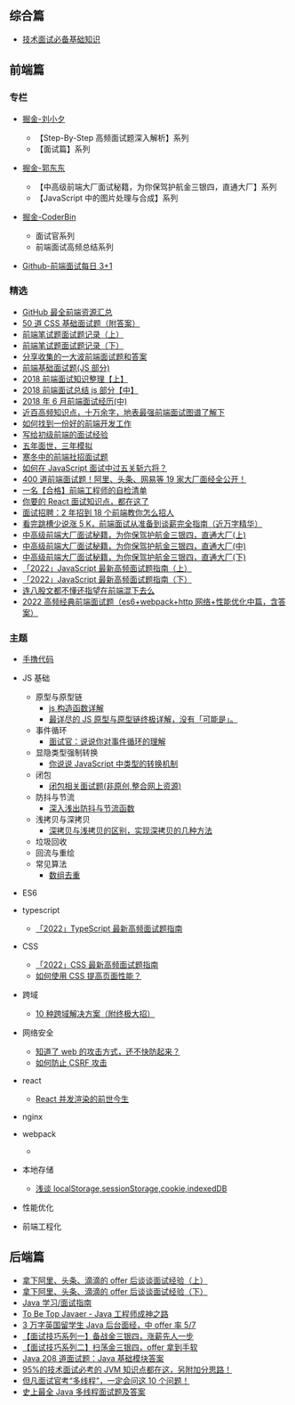 ## 综合篇

- [技术面试必备基础知识](https://github.com/CyC2018/CS-Notes)

## 前端篇

### 专栏

- [掘金-刘小夕](https://juejin.im/user/5c6256596fb9a049bd42c770/posts)

  - 【Step-By-Step 高频面试题深入解析】系列
  - 【面试篇】系列

- [掘金-郭东东](https://juejin.im/user/57726622165abd005492ee87/posts)

  - 【中高级前端大厂面试秘籍，为你保驾护航金三银四，直通大厂】系列
  - 【JavaScript 中的图片处理与合成】系列

- [掘金-CoderBin](https://juejin.cn/user/1627704066072712/columns)

  - 面试官系列
  - 前端面试高频总结系列

- [Github-前端面试每日 3+1<fe-interview>](https://github.com/haizlin/fe-interview)

### 精选

- [GitHub 最全前端资源汇总](https://helloqingfeng.github.io/front-end-index/index.html)
- [50 道 CSS 基础面试题（附答案）](https://juejin.im/entry/5ad2d3bff265da237a4d75dd)
- [前端笔试题面试题记录（上）](https://juejin.im/post/5aad40e4f265da237f1e12ed)
- [前端笔试题面试题记录（下）](https://juejin.im/post/5ac984646fb9a028c8131e11)
- [分享收集的一大波前端面试题和答案](https://juejin.im/entry/5a9d0f05f265da239b40eb7c)
- [前端基础面试题(JS 部分)](https://juejin.im/entry/598c003c6fb9a03c367d054e)
- [2018 前端面试知识整理【上】](https://juejin.im/post/5b2a6d7be51d4558ae19d22c)
- [2018 前端面试总结 js 部分【中】](https://juejin.im/post/5b2f4eb9e51d4558cc35c289)
- [2018 年 6 月前端面试经历(中)](https://juejin.im/post/5b3b70ea6fb9a04fe91a5039)
- [近百高频知识点，十万余字，地表最强前端面试图谱了解下](https://yuchengkai.cn/docs/zh/frontend/)
- [如何找到一份好的前端开发工作](https://mp.weixin.qq.com/s/Cs3BZEBZEV79hP7qFujOWg)
- [写给初级前端的面试经验](https://mp.weixin.qq.com/s/UD0cuGhJnPzgHkwWlNTzQQ)
- [五年面世，三年模拟](https://juejin.im/post/5ca0425e51882567ce181037)
- [寒冬中的前端社招面试题](https://juejin.im/post/5c8f30606fb9a070ef60996d)
- [如何在 JavaScript 面试中过五关斩六将？](https://mp.weixin.qq.com/s/hon5mR--sXxaE-TbDOlEHw)
- [400 道前端面试题！阿里、头条、网易等 19 家大厂面经全公开！](https://mp.weixin.qq.com/s/iXg1Sadz2yQ-rWQfstVW7g)
- [一名【合格】前端工程师的自检清单](https://juejin.im/post/5cc1da82f265da036023b628)
- [你要的 React 面试知识点，都在这了](https://juejin.im/post/5cf0733de51d4510803ce34e)
- [面试招聘：2 年招到 18 个前端教你怎么招人](https://juejin.im/post/5d6f54e9f265da03f66ddf65)
- [看完跳槽少说涨 5 K，前端面试从准备到谈薪完全指南（近万字精华）](https://juejin.im/post/5dfef50751882512444027eb)
- [中高级前端大厂面试秘籍，为你保驾护航金三银四，直通大厂(上)](https://juejin.cn/post/6844903776512393224)
- [中高级前端大厂面试秘籍，为你保驾护航金三银四，直通大厂(中)](https://juejin.cn/post/6844903801153945608)
- [中高级前端大厂面试秘籍，为你保驾护航金三银四，直通大厂(下)](https://juejin.cn/post/6844903830979608584)
- [「2022」JavaScript 最新高频面试题指南（上）](https://juejin.cn/post/7164928163774988302)
- [「2022」JavaScript 最新高频面试题指南（下）](https://juejin.cn/post/7166051817560735757)
- [连八股文都不懂还指望在前端混下去么](https://juejin.cn/post/7016593221815910408#heading-0)
- [2022 高频经典前端面试题（es6+webpack+http 网络+性能优化中篇，含答案）](https://blog.csdn.net/weixin_45822171/article/details/127532258)

### 主题

- [手撸代码](./topic/code.md)

- JS 基础

  - 原型与原型链
    - [js 构造函数详解](https://blog.csdn.net/m0_52669454/article/details/125888166)
    - [最详尽的 JS 原型与原型链终极详解，没有「可能是」。](https://www.jianshu.com/p/dee9f8b14771)
  - 事件循环
    - [面试官：说说你对事件循环的理解](https://juejin.cn/post/7151215611215872036)
  - 显隐类型强制转换
    - [你说说 JavaScript 中类型的转换机制](https://juejin.cn/post/7156779680756924452)
  - 闭包
    - [闭包相关面试题(非原创,整合网上资源)](https://blog.csdn.net/weixin_56893328/article/details/124059319)
  - 防抖与节流
    - [深入浅出防抖与节流函数](https://juejin.cn/post/7155657224549826597)
  - 浅拷贝与深拷贝
    - [深拷贝与浅拷贝的区别，实现深拷贝的几种方法](https://www.cnblogs.com/echolun/p/7889848.html)
  - 垃圾回收
  - 回流与重绘
  - 常见算法
    - [数组去重](https://blog.csdn.net/xingyu_qie/article/details/128606812)

- ES6

- typescript

  - [「2022」TypeScript 最新高频面试题指南](https://juejin.cn/post/7162011064819777567)

- CSS

  - [「2022」CSS 最新高频面试题指南](https://juejin.cn/post/7150840051453149197#heading-60)
  - [如何使用 CSS 提高页面性能？](https://juejin.cn/post/7150448371059130404)

- 跨域

  - [10 种跨域解决方案（附终极大招）](https://juejin.cn/post/6844904126246027278)

- 网络安全

  - [知道了 web 的攻击方式，还不快防起来？](https://juejin.cn/post/7152359275854200868)
  - [如何防止 CSRF 攻击](https://juejin.cn/post/6844903689702866952)

- react

  - [React 并发渲染的前世今生](https://mp.weixin.qq.com/s/01sTK6w4BFUzoRc2NKCs1w)

- nginx

- webpack

  - []()

- 本地存储

  - [浅谈 localStorage,sessionStorage,cookie,indexedDB](https://juejin.cn/post/7158272097897152525)

- 性能优化

- 前端工程化

####

## 后端篇

- [拿下阿里、头条、滴滴的 offer 后谈谈面试经验（上）](https://mp.weixin.qq.com/s/UNNPuH9aMO0Pw4rY9rhX3Q)
- [拿下阿里、头条、滴滴的 offer 后谈谈面试经验（下）](https://mp.weixin.qq.com/s/KtB1mpiZQMRhYyYiz5Xcsw)
- [Java 学习/面试指南](https://github.com/Snailclimb/JavaGuide)
- [To Be Top Javaer - Java 工程师成神之路](https://github.com/hollischuang/toBeTopJavaer)
- [3 万字英国留学生 Java 后台面经，中 offer 率 5/7](https://www.nowcoder.com/discuss/149285)
- [【面试技巧系列一】备战金三银四，涨薪先人一步](<https://www.imooc.com/article/279293(含通用、Java、前端、数据结构和算法)>)
- [【面试技巧系列二】扫荡金三银四，offer 拿到手软](<https://www.imooc.com/article/281607(含Python、PHP、安卓、iOS)>)
- [Java 208 道面试题：Java 基础模块答案](https://www.imooc.com/article/281496)
- [95%的技术面试必考的 JVM 知识点都在这，另附加分思路！](https://mp.weixin.qq.com/s/4CE3VS7NZAUf8nBWF8T14w)
- [但凡面试官考“多线程”，一定会问这 10 个问题！](https://mp.weixin.qq.com/s/9MbZG1qPm54hPpj4n1RwEw)
- [史上最全 Java 多线程面试题及答案](https://mp.weixin.qq.com/s/0CI9od4DIxRrmOGFJw0SuQ)
